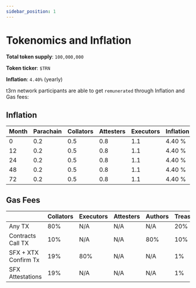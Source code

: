 ```yaml
---
sidebar_position: 1
---
```


# Tokenomics and Inflation

**Total token supply**: `100,000,000`

**Token ticker**: `$TRN`

**Inflation**: `4.40%` (yearly)


t3rn network participants are able to get `remunerated` through Inflation and Gas fees:

## Inflation 

| Month | Parachain | Collators | Attesters | Executors | Inflation |
|---|---|---|---|---|---|
|0|0.2|0.5|0.8|1.1|4.40 %|
|12|0.2|0.5|0.8|1.1|4.40 %|
|24|0.2|0.5|0.8|1.1|4.40 %|
|48|0.2|0.5|0.8|1.1|4.40 %|
|72|0.2|0.5|0.8|1.1|4.40 %|

## Gas Fees

| | Collators | Executors | Attesters | Authors | Treasury | Users |
|---|---|---|---|---|---|---|
| Any TX| 80% | N/A | N/A | N/A | 20% | 0% |
| Contracts Call TX | 10% | N/A | N/A | 80% | 10% | 0% |
| SFX + XTX Confirm Tx | 19% | 80% | N/A | N/A | 1% | 0% |
| SFX Attestations | 19% | N/A | N/A | N/A | 1% | 0% |


